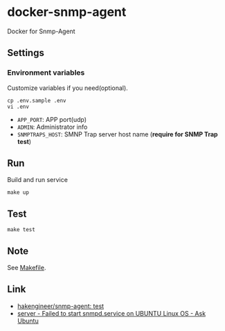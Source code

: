 # docker-snmp-agent

Docker for Snmp-Agent

## Settings

### Environment variables

Customize variables if you need(optional).

```shell
cp .env.sample .env
vi .env
```

* `APP_PORT`: APP port(udp)
* `ADMIN`: Administrator info
* `SNMPTRAPS_HOST`: SMNP Trap server host name (**require for SNMP Trap test**)

## Run

Build and run service

```shell
make up
```

## Test

```shell
make test
```

## Note

See [Makefile](./Makefile).

## Link

* [hakengineer/snmp\-agent: test](https://github.com/hakengineer/snmp-agent)
* [server \- Failed to start snmpd\.service on UBUNTU Linux OS \- Ask Ubuntu](https://askubuntu.com/questions/1334325/failed-to-start-snmpd-service-on-ubuntu-linux-os)

